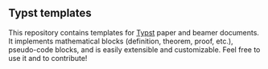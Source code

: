 ## Typst templates

This repository contains templates for [Typst](https://github.com/typst/typst) paper and beamer documents. It implements mathematical blocks (definition, theorem, proof, etc.), pseudo-code blocks, and is easily extensible and customizable. Feel free to use it and to contribute!
